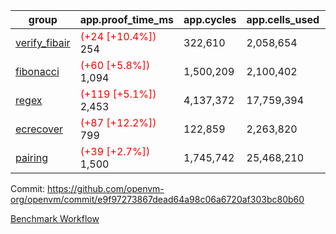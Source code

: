 | group | app.proof_time_ms | app.cycles | app.cells_used | leaf.proof_time_ms | leaf.cycles | leaf.cells_used |
| -- | -- | -- | -- | -- | -- | -- |
| [verify_fibair](https://github.com/openvm-org/openvm/blob/benchmark-results/benchmarks-pr/2160/verify_fibair-e9f97273867dead64a98c06a6720af303bc80b60.md) |<span style='color: red'>(+24 [+10.4%])</span> 254 |  322,610 |  2,058,654 |- | - | - |
| [fibonacci](https://github.com/openvm-org/openvm/blob/benchmark-results/benchmarks-pr/2160/fibonacci-e9f97273867dead64a98c06a6720af303bc80b60.md) |<span style='color: red'>(+60 [+5.8%])</span> 1,094 |  1,500,209 |  2,100,402 |- | - | - |
| [regex](https://github.com/openvm-org/openvm/blob/benchmark-results/benchmarks-pr/2160/regex-e9f97273867dead64a98c06a6720af303bc80b60.md) |<span style='color: red'>(+119 [+5.1%])</span> 2,453 |  4,137,372 |  17,759,394 |- | - | - |
| [ecrecover](https://github.com/openvm-org/openvm/blob/benchmark-results/benchmarks-pr/2160/ecrecover-e9f97273867dead64a98c06a6720af303bc80b60.md) |<span style='color: red'>(+87 [+12.2%])</span> 799 |  122,859 |  2,263,820 |- | - | - |
| [pairing](https://github.com/openvm-org/openvm/blob/benchmark-results/benchmarks-pr/2160/pairing-e9f97273867dead64a98c06a6720af303bc80b60.md) |<span style='color: red'>(+39 [+2.7%])</span> 1,500 |  1,745,742 |  25,468,210 |- | - | - |


Commit: https://github.com/openvm-org/openvm/commit/e9f97273867dead64a98c06a6720af303bc80b60

[Benchmark Workflow](https://github.com/openvm-org/openvm/actions/runs/18393451659)
